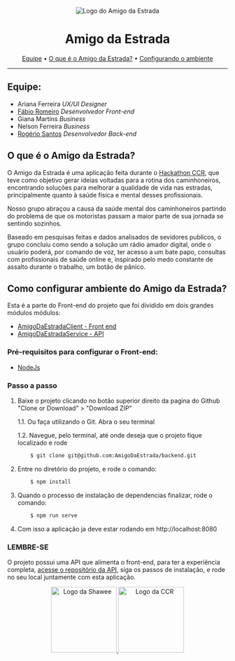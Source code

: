 <p align="center">
  <img src="https://antenas.s3.amazonaws.com/amigo-da-estrada.svg" alt="Logo do Amigo da Estrada" />
</p>

<h1 align="center">Amigo da Estrada</h1>

<p align="center">
    <a href="#equipe">Equipe</a> •
    <a href="#o-que-é-o-amigo-da-estrada">O que é o Amigo da Estrada?</a> •
    <a href="#como-configurar-o-ambiente-do-amigo-da-estrada">Configurando o ambiente</a>
</p>

---

## Equipe:
- Ariana Ferreira _UX/UI Designer_
- [Fábio Romeiro](https://github.com/FabioRomeiro) _Desenvolvedor Front-end_
- Giana Martins _Business_
- Nelson Ferreira _Business_
- [Rogério Santos](https://github.com/piurass) _Desenvolvedor Back-end_


## O que é o Amigo da Estrada?

O Amigo da Estrada é uma aplicação feita durante o [Hackathon CCR](http://grupoccr.com.br/hackathonccr/), que teve como objetivo gerar ideias voltadas para a rotina dos caminhoneiros, encontrando soluções para melhorar a qualidade de vida nas estradas, principalmente quanto à saúde física e mental desses profissionais.

Nosso grupo abraçou a causa da saúde mental dos caminhoneiros partindo do problema de que os motoristas passam a maior parte de sua jornada se sentindo sozinhos.

Baseado em pesquisas feitas e dados analisados de sevidores publicos, o grupo concluíu como sendo a solução um rádio amador digital, onde o usuário poderá, por comando de voz, ter acesso a um bate papo, consultas com profissionais de saúde online e, inspirado pelo medo constante de assalto durante o trabalho, um botão de pânico.


## Como configurar ambiente do Amigo da Estrada?

Esta é a parte do Front-end do projeto que foi dividido em dois grandes módulos módulos:
- [AmigoDaEstradaClient - Front end](https://github.com/AmigoDaEstrada/AmigoDaEstradaClient)
- [AmigoDaEstradaService - API](https://github.com/AmigoDaEstrada/backend)


### Pré-requisitos para configurar o Front-end:
- [NodeJs](https://nodejs.org/pt-br/download/)

### Passo a passo
1. Baixe o projeto clicando no botão superior direito da pagina do Github "Clone or Download" > "Download ZIP"
    
    1.1. Ou faça utilizando o Git. Abra o seu terminal
    
    1.2. Navegue, pelo terminal, até onde deseja que o projeto fique localizado e rode
    ```bash
        $ git clone git@github.com:AmigoDaEstrada/backend.git
    ```

2. Entre no diretório do projeto, e rode o comando:
    ```bash
        $ npm install
    ```

3. Quando o processo de instalação de dependencias finalizar, rode o comando:
    ```bash
        $ npm run serve
    ```

4. Com isso a aplicação ja deve estar rodando em http://localhost:8080


### **LEMBRE-SE**

O projeto possui uma API que alimenta o front-end, para ter a experiência completa, [acesse o repositório da API](https://github.com/AmigoDaEstrada/backend), siga os passos de instalação, e rode no seu local juntamente com esta aplicação.

<p align="center">
  <a href="https://shawee.io/" target="_blank">
    <img src="http://hackathontotalvoice.shawee.io/assets/img/logo-shawee.png" alt="Logo da Shawee" width="150" />
  </a>
  <a href="http://www.grupoccr.com.br/" target="_blank">
    <img src="https://interitsolutions.com.br/wp-content/uploads/2019/02/ccr.png" alt="Logo da CCR" width="150" />
  </a>
</p>